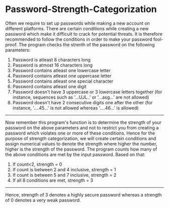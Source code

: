 # Password-Strength-Categorization

Often we require to set up passwords while making a new account on different platforms. There are certain conditions while creating a new password which make it difficult to crack for potential threats. It is therefore recommended to follow the conditions in order to make your password fool-proof. The program checks the strenth of the password on the following parameters:

1. Password is atleast 8 characters long 
2. Password is atmost 16 characters long
3. Password contains atleast one lowercase letter
4. Password contains atleast one uppercase letter
5. Password contains atleast one special character
6. Password contains atleast one digit
7. Password doesn't have 3 uppercase or 3 lowercase letters together (for instance, sequences such as '...UJL..' or '...asg...' are not allowed)
8. Password doesn't have 2 consecutive digits one after the other (for instance, '....45...' is not allowed whereas '....46...' is allowed)  


----  

Now remember this program's function is to determine the strength of your password on the above parameters and not to restrict you from creating a password which violates one or more of these conditions. Hence for the purpose of strength categorization, we will create certain conditions and assign numerical values to denote the strength where higher the number, higher is the strength of the password. The program counts how many of the above conditions are met by the input password. Based on that:


1. If count<2, strength = 0
2. If count is between 2 and 4 inclusive, strength = 1
3. If count is between 5 and 7 inclusive, strength = 2
4. If all 8 conditions are met, strength = 3  

----  

Hence, strength of 3 denotes a highly secure password whereas a strength of 0 denotes a very weak password.
